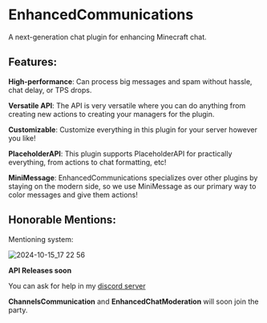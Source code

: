 # EnhancedCommunications
A next-generation chat plugin for enhancing Minecraft chat.

## Features:
**High-performance**: Can process big messages and spam without hassle, chat delay, or TPS drops.

**Versatile API**: The API is very versatile where you can do anything from creating new actions to creating your managers for the plugin.

**Customizable**: Customize everything in this plugin for your server however you like!

**PlaceholderAPI**: This plugin supports PlaceholderAPI for practically everything, from actions to chat formatting, etc!

**MiniMessage**: EnhancedCommunications specializes over other plugins by staying on the modern side, so we use MiniMessage as our primary way to color messages and give them actions!

## Honorable Mentions:
Mentioning system:

![2024-10-15_17 22 56](https://github.com/user-attachments/assets/d717c47b-91e8-4fa8-b5dc-6d465be1eb2b)

**API Releases soon**

You can ask for help in my [discord server](https://discord.gg/Zj6KBS7UwX)

**ChannelsCommunication** and **EnhancedChatModeration** will soon join the party.
